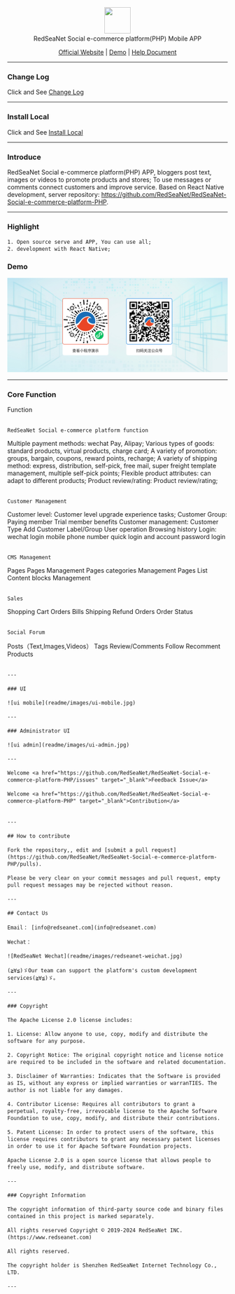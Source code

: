 <div align="center" >
    <img src="http://redseanet.com/pub/theme/redseanet/frontend/picture/logo.png" width="60" height="60" />
</div>
<div align="center">RedSeaNet Social e-commerce platform(PHP) Mobile APP </div>

<div align="center">

[Official Website](https://redseanet.com/) |
[Demo](http://store.redseanet/) |
[Help Document](https://redseanet.com/technology-sharing/ecomphp.html)

</div>

---

### Change Log

Click and See  <a href="https://redseanet.com/technology-sharing/ecomphp/ecomphp_app_change_summary.html" target="_blank">Change Log</a>

---

### Install Local

Click and See   <a href="https://github.com/RedSeaNet/RedSeaNet-Social-e-commerce-platform-PHP/blob/master/readme/install.md" target="_blank">Install Local</a>

---

### Introduce

RedSeaNet Social e-commerce platform(PHP) APP, bloggers post text, images or videos to promote products and stores; To use messages or comments connect customers and improve service. Based on React Native development, server repository: https://github.com/RedSeaNet/RedSeaNet-Social-e-commerce-platform-PHP.

---

### Highlight

```
1. Open source serve and APP, You can use all;
2. development with React Native;

```

### Demo

![RedSeaNet Min-program](readme/images/mp-and-mini-program-qr.jpg)

---

### Core Function

Function

```

RedSeaNet Social e-commerce platform function

```
Multiple payment methods: wechat Pay, Alipay;
Various types of goods: standard products, virtual products, charge card;
A variety of promotion: groups, bargain, coupons, reward points, recharge;
A variety of shipping method: express, distribution, self-pick, free mail, super freight template management, multiple self-pick points;
Flexible product attributes: can adapt to different products;
Product review/rating: Product review/rating;
```

Customer Management

```
Customer level: Customer level upgrade experience tasks;
Customer Group: Paying member Trial member benefits
Customer management: Customer Type Add Customer Label/Group User operation Browsing history
Login: wechat login mobile phone number quick login and account password login
```

CMS Management

```
Pages
Pages Management
Pages categories Management
Pages List
Content blocks Management
```

Sales

```
Shopping Cart
Orders
Bills
Shipping
Refund Orders
Order Status
```

Social Forum

```
Posts（Text,Images,Videos）
Tags
Review/Comments
Follow
Recomment Products
```

---

### UI 

![ui mobile](readme/images/ui-mobile.jpg)

---

### Administrator UI

![ui admin](readme/images/ui-admin.jpg)

---

Welcome <a href="https://github.com/RedSeaNet/RedSeaNet-Social-e-commerce-platform-PHP/issues" target="_blank">Feedback Issue</a>

Welcome <a href="https://github.com/RedSeaNet/RedSeaNet-Social-e-commerce-platform-PHP" target="_blank">Contribution</a>


---

## How to contribute

Fork the repository,, edit and [submit a pull request](https://github.com/RedSeaNet/RedSeaNet-Social-e-commerce-platform-PHP/pulls).

Please be very clear on your commit messages and pull request, empty pull request messages may be rejected without reason.

---

## Contact Us

Email： [info@redseanet.com](info@redseanet.com)

Wechat： 

![RedSeaNet Wechat](readme/images/redseanet-weichat.jpg)

(≧∀≦)ゞOur team can support the platform's custom development services(≧∀≦)ゞ。

---

### Copyright

The Apache License 2.0 license includes:

1. License: Allow anyone to use, copy, modify and distribute the software for any purpose.

2. Copyright Notice: The original copyright notice and license notice are required to be included in the software and related documentation.

3. Disclaimer of Warranties: Indicates that the Software is provided as IS, without any express or implied warranties or warranTIES. The author is not liable for any damages.

4. Contributor License: Requires all contributors to grant a perpetual, royalty-free, irrevocable license to the Apache Software Foundation to use, copy, modify, and distribute their contributions.

5. Patent License: In order to protect users of the software, this license requires contributors to grant any necessary patent licenses in order to use it for Apache Software Foundation projects.

Apache License 2.0 is a open source license that allows people to freely use, modify, and distribute software.

---

### Copyright Information

The copyright information of third-party source code and binary files contained in this project is marked separately.

All rights reserved Copyright © 2019-2024 RedSeaNet INC. (https://www.redseanet.com)

All rights reserved.

The copyright holder is Shenzhen RedSeaNet Internet Technology Co., LTD.

---
